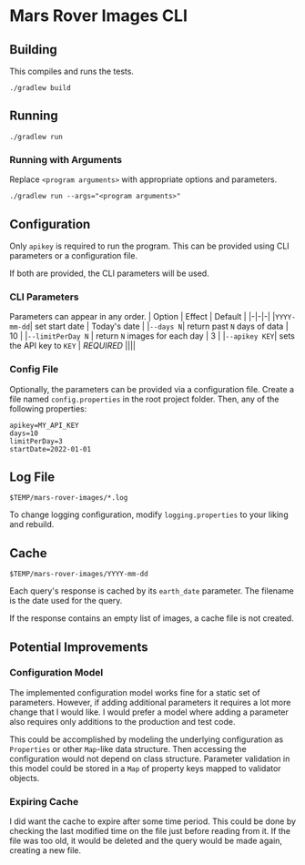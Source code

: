 # Mars Rover Images CLI

## Building
This compiles and runs the tests.
```
./gradlew build
```

## Running
```
./gradlew run
```
### Running with Arguments
Replace `<program arguments>` with appropriate options and parameters.
```
./gradlew run --args="<program arguments>"
```

## Configuration
Only `apikey` is required to run the program. This can be provided using CLI parameters or a configuration file. 

If both are provided, the CLI parameters will be used.
### CLI Parameters
Parameters can appear in any order.
| Option | Effect | Default |
|-|-|-|
|`YYYY-mm-dd`| set start date | Today's date |
|`--days N`| return past `N` days of data | 10 |
|`--limitPerDay N` | return `N` images for each day | 3 |
|`--apikey KEY`| sets the API key to `KEY` | _REQUIRED_
||||

### Config File
Optionally, the parameters can be provided via a configuration file. Create a file named `config.properties` in the root project folder. Then, any of the following properties:
```
apikey=MY_API_KEY
days=10
limitPerDay=3
startDate=2022-01-01
```

## Log File
`$TEMP/mars-rover-images/*.log`

To change logging configuration, modify `logging.properties` to your liking and rebuild.

## Cache
`$TEMP/mars-rover-images/YYYY-mm-dd`

Each query's response is cached by its `earth_date` parameter. The filename is the date used for the query.

If the response contains an empty list of images, a cache file is not created.

## Potential Improvements
### Configuration Model
The implemented configuration model works fine for a static set of parameters. However, if adding additional parameters it requires a lot more change that I would like. I would prefer a model where adding a parameter also requires only additions to the production and test code.

This could be accomplished by modeling the underlying configuration as `Properties` or other `Map`-like data structure. Then accessing the configuration would not depend on class structure. Parameter validation in this model could be stored in a `Map` of property keys mapped to validator objects.

### Expiring Cache
I did want the cache to expire after some time period. This could be done by checking the last modified time on the file just before reading from it. If the file was too old, it would be deleted and the query would be made again, creating a new file.
